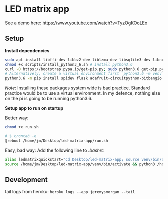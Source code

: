 # LED matrix app

See a demo here: https://www.youtube.com/watch?v=TyzOgKOoLEo



## Setup

**Install dependencies**

```bash
sudo apt install libffi-dev libbz2-dev liblzma-dev libsqlite3-dev libncurses5-dev libgdbm-dev zlib1g-dev libreadline-dev libssl-dev tk-dev build-essential libncursesw5-dev libc6-dev openssl git libopenblas-dev
chmod +x scripts/install_python3_6.sh # install python3.6
curl -O https://bootstrap.pypa.io/get-pip.py; sudo python3.6 get-pip.py # install pip
# Alternatively, create a virtual environment first `python3.6 -m venv venv/`
python3.6 -m pip install spidev flask adafruit-circuitpython-bitbangio adafruit-circuitpython-busdevice
```
*Note*: Installing these packages system wide is bad practice. Standard practice would be to use a virtual environment. In my defence, nothing else on the pi is going to be running python3.6. 


**Setup app to run on startup**


Better way:
``` bash
chmod +x run.sh

# $ crontab -e
@reboot /home/jm/Desktop/led-matrix-app/run.sh
```



Easy, bad way: Add the following line to *.bashrc*
```bash
alias ledmatrixquickstart="cd Desktop/led-matrix-app; source venv/bin/activate"
source /home/jm/Desktop/led-matrix-app/venv/bin/activate && python3 /home/jm/Desktop/led-matrix-app/app.py >> /home/jm/Desktop/led-matrix-app/log.txt
```

## Development

tail logs from heroku: `heroku logs --app jeremysmorgan --tail`